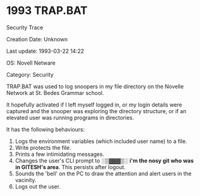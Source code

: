 # 1993 TRAP.BAT
 Security Trace

Creation Date: Unknown

Last update: 1993-03-22 14:22

OS: Novell Netware

Category: Security




TRAP.BAT was used to log snoopers in my file directory on the Novelle Network at St. Bedes Grammar school. 

It hopefully activated if I left myself logged in, or my login details were captured and the snooper was exploring the directory structure, or if an elevated user was running programs in directories. 

It has the following behaviours:

1. Logs the environment variables (which included user name) to a file. 
2. Write protects the file.
2. Prints a few intimidating messages.
3. Changes the user's CLI prompt to ░▒▓▓▓▒░ **i'm the nosy git who was in GITESH's area**. This persists after logout.
4. Sounds the 'bell' on the PC to draw the attention and alert users in the vacinity.
5. Logs out the user.


 

